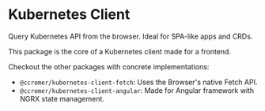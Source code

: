 # Kubernetes Client

Query Kubernetes API from the browser.
Ideal for SPA-like apps and CRDs.

This package is the core of a Kubernetes client made for a frontend.

Checkout the other packages with concrete implementations:

* `@ccremer/kubernetes-client-fetch`: Uses the Browser's native Fetch API.
* `@ccremer/kubernetes-client-angular`: Made for Angular framework with NGRX state management.

